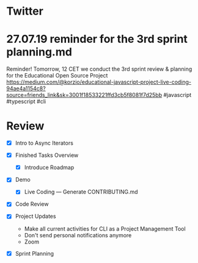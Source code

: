 # Twitter

# 27.07.19 reminder for the 3rd sprint planning.md

Reminder! Tomorrow, 12 CET we conduct the 3rd sprint review & planning for the Educational Open Source Project https://medium.com/@korzio/educational-javascript-project-live-coding-94ae4a1154c8?source=friends_link&sk=3001f18533221ffd3cb5f8081f7d25bb #javascript #typescript #cli

# Review

- [x] Intro to Async Iterators
- [x] Finished Tasks Overview
  - [x] Introduce Roadmap
- [x] Demo
  - [x] Live Coding — Generate CONTRIBUTING.md
- [x] Code Review
- [x] Project Updates 

  - Make all current activities for CLI as a Project Management Tool
  - Don't send personal notifications anymore
  - Zoom

- [x] Sprint Planning
